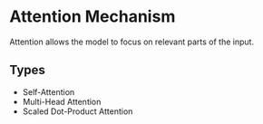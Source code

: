 # Attention Mechanism

Attention allows the model to focus on relevant parts of the input.

## Types
- Self-Attention
- Multi-Head Attention
- Scaled Dot-Product Attention